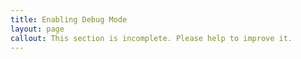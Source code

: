 ```yaml
---
title: Enabling Debug Mode
layout: page
callout: This section is incomplete. Please help to improve it.
---
```


